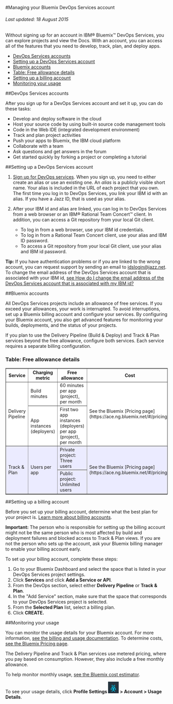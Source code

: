 #Managing your Bluemix DevOps Services account

###### Last updated: 18 August 2015

Without signing up for an account in IBM® Bluemix™ DevOps Services, you can explore projects and view the Docs. With an account, you can access all of the features that you need to develop, track, plan, and deploy apps.

* [DevOps Services accounts](#idsaccounts)
* [Setting up a DevOps Services account](#idssetup)
* [Bluemix accounts](#bmaccounts)
* [Table: Free allowance details](#table)
* [Setting up a billing account](#setup)
* [Monitoring your usage](#monitor)

<a name='idsaccounts'></a>
##DevOps Services accounts

After you sign up for a DevOps Services account and set it up, you can do these tasks:

* Develop and deploy software in the cloud
* Host your source code by using built-in source code management tools
* Code in the Web IDE (integrated development environment)
* Track and plan project activities
* Push your apps to Bluemix, the IBM cloud platform
* Collaborate with a team
* Ask questions and get answers in the forum
* Get started quickly by forking a project or completing a tutorial

<a name='idssetup'></a>
##Setting up a DevOps Services account

1.	[Sign up for DevOps services](https://hub.jazz.net/). When you sign up, you need to either create an alias or use an existing one. An *alias* is a publicly visible short name. Your alias is included in the URL of each project that you own. The first time you log in to DevOps Services, you link your IBM id with an alias. If you have a Jazz ID, that is used as your alias.
2.	After your IBM id and alias are linked, you can log in to DevOps Services from a web browser or an IBM® Rational Team Concert™ client. In addition, you can access a Git repository from your local Git client.

	* To log in from a web browser, use your IBM id credentials. 
	* To log in from a Rational Team Concert client, use your alias and IBM ID password.
	* To access a Git repository from your local Git client, use your alias and IBM id password.

**Tip:** If you have authentication problems or if you are linked to the wrong account, you can request support by sending an email to <idslogin@jazz.net>. To change the email address of the DevOps Services account that is associated with your IBM id, [see How do I change the email address of the DevOps Services account that is associated with my IBM id?](https://hub.jazz.net/docs/faq/#changeemail) 


<a name='bmaccounts'></a>
##Bluemix accounts

All DevOps Services projects include an allowance of free services. If you exceed your allowances, your work is interrupted. To avoid interruptions, set up a Bluemix billing account and configure your services. By configuring your Bluemix account, you also get advanced features for monitoring your builds, deployments, and the status of your projects. 

If you plan to use the Delivery Pipeline (Build & Deploy) and Track & Plan services beyond the free allowance, configure both services. Each service requires a separate billing configuration.

<a name='table'></a>
### Table: Free allowance details
<table border="1" summary="" width="100%">
	<tbody>
		<tr>
			<th>Service</th>
			<th>Charging metric</th>
			<th>Free allowance</th>
			<th>Cost</th>
		</tr>
		<tr style="background-color: #FFFFFF">
			<td rowspan="2">Delivery Pipeline</td>
			<td>Build minutes</td>
			<td>60 minutes per app (project), per month</td>
			<td rowspan="2">See the Bluemix [Pricing page](https://ace.ng.bluemix.net/#/pricing/)</td>
		</tr>
		<tr style="background-color: #FFFFFF">
			<td>App instances (deployers)</td>
			<td>First two app instances (deployers) per app (project), per month</td>
		</tr>
		<tr style="background-color: #EBEBFF">
			<td rowspan="2">Track &amp; Plan</td>
			<td rowspan="2">Users per app</td>
			<td>Private project: Three users</td>
			<td rowspan="2">See the Bluemix [Pricing page](https://ace.ng.bluemix.net/#/pricing/)</td>
		</tr>
		<tr style="background-color: #EBEBFF">
			<td>Public project: Unlimited users</td>
		</tr>
	</tbody>
</table> 

<a name='setup'></a>
##Setting up a billing account

Before you set up your billing account, determine what the best plan for your project is. [Learn more about billing accounts](https://www.ng.bluemix.net/docs/#acctmgmt/billing.html#bil_plan).

**Important:** The person who is responsible for setting up the billing account might not be the same person who is most affected by build and deployment failures and blocked access to Track & Plan views. If you are not the person who sets up the account, ask your Bluemix billing manager to enable your billing account early.

To set up your billing account, complete these steps: 
1. Go to your Bluemix Dashboard and select the space that is listed in your DevOps Services project settings. 
2. Click **Services** and click **Add a Service or API**.
3. From the DevOps section, select either **Delivery Pipeline** or **Track & Plan**.
4. In the "Add Service" section, make sure that the space that corresponds to your  DevOps Services project is selected.
5. From the **Selected Plan** list, select a billing plan. 
6. Click **CREATE.**

<a name='monitor'></a>
##Monitoring your usage

You can monitor the usage details for your Bluemix account. For more information, [see the billing and usage documentation](https://www.ng.bluemix.net/docs/#acctmgmt/index-gentopic1.html#genTopProcId2). To determine costs, [see the Bluemix Pricing page](https://bluemix.net/#/pricing).

The Delivery Pipeline and Track & Plan services use metered pricing, where you pay based on consumption. However, they also include a free monthly allowance.

To help monitor monthly usage, [see the Bluemix cost estimator](https://ace.ng.bluemix.net/#/pricing/paneId=pricingSheet).

To see your usage details, click **Profile Settings <img class="inline" src="./images/bm-profilealien.png" alt="Profile Settings icon"> > Account > Usage Details**.






